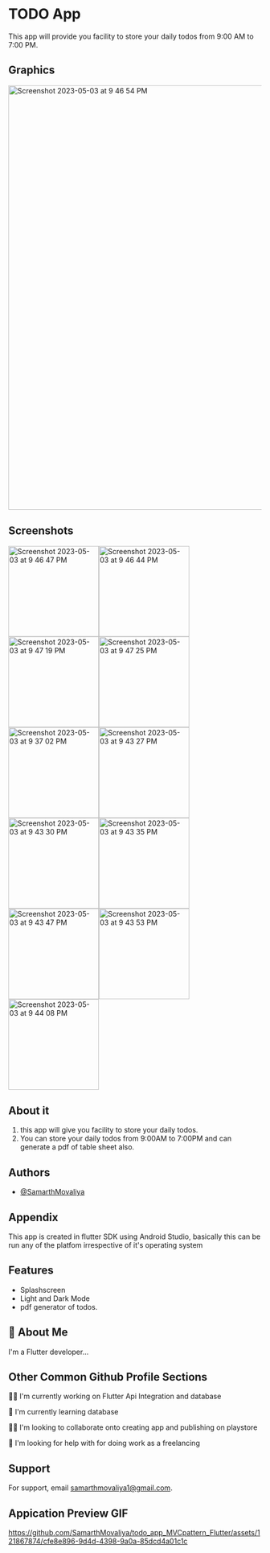 # TODO App
This app will provide you facility to store your daily todos from 9:00 AM to 7:00 PM.

## Graphics
<img width="843" alt="Screenshot 2023-05-03 at 9 46 54 PM" src="https://github.com/SamarthMovaliya/todo_app_MVCpattern_Flutter/assets/121867874/837f396f-0c75-495e-8aeb-e087a2e1a201">

## Screenshots
<img width="180" alt="Screenshot 2023-05-03 at 9 46 47 PM" src="https://github.com/SamarthMovaliya/todo_app_MVCpattern_Flutter/assets/121867874/f124e0ca-e002-4c43-a1b3-6f438734f856"><img width="180" alt="Screenshot 2023-05-03 at 9 46 44 PM" src="https://github.com/SamarthMovaliya/todo_app_MVCpattern_Flutter/assets/121867874/0dd01fb0-e384-475e-a919-60738faf1ab9"><img width="180" alt="Screenshot 2023-05-03 at 9 47 19 PM" src="https://github.com/SamarthMovaliya/todo_app_MVCpattern_Flutter/assets/121867874/bdeea88b-2795-4242-9d3c-1ac56ec05f57"><img width="180" alt="Screenshot 2023-05-03 at 9 47 25 PM" src="https://github.com/SamarthMovaliya/todo_app_MVCpattern_Flutter/assets/121867874/5d961b23-2af7-4665-8627-0af90d51a816"><img width="180" alt="Screenshot 2023-05-03 at 9 37 02 PM" src="https://github.com/SamarthMovaliya/todo_app_MVCpattern_Flutter/assets/121867874/4cb9b632-ef40-4b2a-afc9-78e430c7dbd7"><img width="180" alt="Screenshot 2023-05-03 at 9 43 27 PM" src="https://github.com/SamarthMovaliya/todo_app_MVCpattern_Flutter/assets/121867874/dbbf06eb-f02b-4802-8826-f5de38c33907"><img width="180" alt="Screenshot 2023-05-03 at 9 43 30 PM" src="https://github.com/SamarthMovaliya/todo_app_MVCpattern_Flutter/assets/121867874/5e05628f-02a5-43cd-b0c2-e89f60b7432f"><img width="180" alt="Screenshot 2023-05-03 at 9 43 35 PM" src="https://github.com/SamarthMovaliya/todo_app_MVCpattern_Flutter/assets/121867874/b049c16e-27c1-4781-8e0e-f145937f5c50"><img width="180" alt="Screenshot 2023-05-03 at 9 43 47 PM" src="https://github.com/SamarthMovaliya/todo_app_MVCpattern_Flutter/assets/121867874/2a763dbe-801a-4a8b-b60f-ce5ee0970193"><img width="180" alt="Screenshot 2023-05-03 at 9 43 53 PM" src="https://github.com/SamarthMovaliya/todo_app_MVCpattern_Flutter/assets/121867874/4e48d4ea-9077-414a-a8e4-89e55ba46850"><img width="180" alt="Screenshot 2023-05-03 at 9 44 08 PM" src="https://github.com/SamarthMovaliya/todo_app_MVCpattern_Flutter/assets/121867874/1158c5b1-d470-42fd-bdab-85156bf5d7f8">













## About it
 1) this app will give you facility to store your daily todos.
 2) You can store your daily todos from 9:00AM to 7:00PM and can generate a pdf of table sheet also.

## Authors

- [@SamarthMovaliya](https://github.com/SamarthMovaliya)


## Appendix

This app is created in flutter SDK using Android Studio, basically this can be run any of the platfom irrespective of it's operating system 


## Features

- Splashscreen
- Light and Dark Mode
- pdf generator of todos.



## 🚀 About Me
I'm a Flutter  developer...


## Other Common Github Profile Sections
👩‍💻 I'm currently working on Flutter Api Integration and database

🧠 I'm currently learning database

👯‍♀️ I'm looking to collaborate onto creating app and publishing on playstore

🤔 I'm looking for help with for doing work as a freelancing 


## Support

For support, email samarthmovaliya1@gmail.com.


## Appication Preview GIF




https://github.com/SamarthMovaliya/todo_app_MVCpattern_Flutter/assets/121867874/cfe8e896-9d4d-4398-9a0a-85dcd4a01c1c









